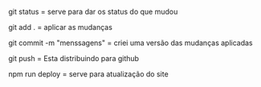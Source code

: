 git status = serve para dar os status do que mudou

git add . = aplicar as mudanças

git commit -m "menssagens" = criei uma versão das mudanças aplicadas

git push = Esta distribuindo para github

npm run deploy = serve para atualização do site